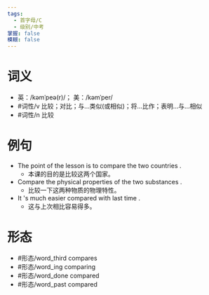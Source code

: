 ```yaml
---
tags:
  - 首字母/C
  - 级别/中考
掌握: false
模糊: false
---
```

# 词义
- 英：/kəmˈpeə(r)/； 美：/kəmˈper/
- #词性/v  比较；对比；与…类似(或相似)；将…比作；表明…与…相似
- #词性/n  比较
# 例句
- The point of the lesson is to compare the two countries .
	- 本课的目的是比较这两个国家。
- Compare the physical properties of the two substances .
	- 比较一下这两种物质的物理特性。
- It 's much easier compared with last time .
	- 这与上次相比容易得多。
# 形态
- #形态/word_third compares
- #形态/word_ing comparing
- #形态/word_done compared
- #形态/word_past compared
